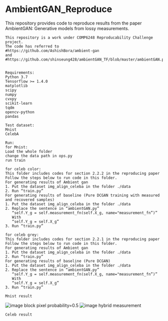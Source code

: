# AmbientGAN_Reproduce
This repository provides code to reproduce results from the paper AmbientGAN: Generative models from lossy measurements.

    This repository is a work under COMP6248 Reproducability Challenge project. 
    The code has referred to        
    #https://github.com/AshishBora/ambient-gan 
    and #https://github.com/shinseung428/ambientGAN_TF/blob/master/ambientGAN.py


    Requirements:
    Python 3.7
    Tensorflow >= 1.4.0
    matplotlib
    scipy
    numpy
    cvxpy
    scikit-learn
    tqdm
    opencv-python
    pandas
    
    Test dataset:
    Mnist
    CelebA
    
    Run:
    for Mnist:
    Load the whole folder
    change the data path in ops.py
    run train
    
    for celeb color:
    This folder includes codes for section 2.2.2 in the reproducing paper
    Follow the steps below to run code in this folder.
    For generating results of Ambient gan
    1. Put the dataset img_align_celeba in the folder ./data
    2. Run “train.py”
    For generating results of baseline (Pure DCGAN training with measured and recovered samples)
    1. Put the dataset img_align_celeba in the folder ./data
    2. Replace the sentence in “ambientGAN.py”
       “self.Y_g = self.measurement_fn(self.X_g, name="measurement_fn”)”
       With
       “self.Y_g = self.X_g”
    3. Run “train.py”
    
    for celeb grey:
    This folder includes codes for section 2.2.1 in the reproducing paper
    Follow the steps below to run code in this folder.
    For generating results of Ambient gan
    1. Put the dataset img_align_celeba in the folder ./data
    2. Run “train.py”
    For generating results of baseline (Pure DCGAN)
    1. Put the dataset img_align_celeba in the folder ./data
    2. Replace the sentence in “ambientGAN.py”
       “self.Y_g = self.measurement_fn(self.X_g, name="measurement_fn”)”
       With
       “self.Y_g = self.X_g”
    3. Run “train.py”
    
    Mnist result
![image](https://github.com/chickenshawama/AmbientGAN_COMP6248-Reproducability-Challenge/blob/master/images/p1.png)
    block pixel probability=0.5
![image](https://github.com/chickenshawama/AmbientGAN_COMP6248-Reproducability-Challenge/blob/master/images/p2.png)
    hybrid measurement
    
    Celeb result
